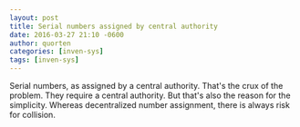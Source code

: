 ```yaml
---
layout: post
title: Serial numbers assigned by central authority
date: 2016-03-27 21:10 -0600
author: quorten
categories: [inven-sys]
tags: [inven-sys]
---
```


Serial numbers, as assigned by a central authority.  That's the crux
of the problem.  They require a central authority.  But that's also
the reason for the simplicity.  Whereas decentralized number
assignment, there is always risk for collision.
